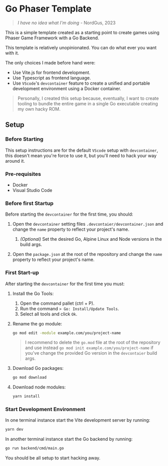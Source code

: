 # Go Phaser Template

> *I have no idea what I'm doing* - NordGus, 2023

This is a simple template created as a starting point to create games using Phaser Game Framework with a Go Backend.

This template is relatively unopinionated. You can do what ever you want with it.

The only choices I made before hand were:

- Use Vite.js for frontend development.
- Use Typescript as frontend language.
- Use `VScode`'s `devcontainer` feature to create a unified and portable development environment using a Docker container.

> Personally, I created this setup because, eventually, I want to create tooling to bundle the entire game in a single Go executable creating my own hacky ROM.

## Setup

### Before Starting

This setup instructions are for the default `VScode` setup with `devcontainer`, this doesn't mean you're force to use it, but you'll need to hack your way around it.

### Pre-requisites

- Docker
- Visual Studio Code

### Before first Startup

Before starting the `devcontainer` for the first time, you should:

1. Open the `devcontainer` setting files `.devcontaier/devcontainer.json` and change the `name` property to reflect your project's name.

    1. *(Optional)* Set the desired Go, Alpine Linux and Node versions in the build args.

2. Open the `package.json` at the root of the repository and change the `name` property to reflect your project's name.

### First Start-up

After starting the `devcontainer` for the first time you must:

1. Install the Go Tools:

    1. Open the command pallet (ctrl + P).
    2. Run the command `> Go: Install/Update Tools`.
    3. Select all tools and click `Ok`.

2. Rename the go module:

    ```bash
    go mod edit -module example.com/you/project-name
    ```

    > I recommend to delete the `go.mod` file at the root of the repository and use instead `go mod init example.com/you/project-name` if you've change the provided Go version in the `devcontaier` build args.

3. Download Go packages:

    ```bash
    go mod download
    ```

4. Download node modules:

    ```bash
    yarn install
    ```

### Start Development Environment

In one terminal instance start the Vite development server by running:

```bash
yarn dev
```

In another terminal instance start the Go backend by running:

```bash
go run backend/cmd/main.go
```

You should be all setup to start hacking away.
